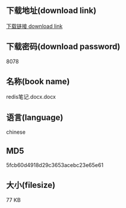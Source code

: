 ## 下载地址(download link)
[下载链接 download link](https://voluble-croquembouche-d321dc.netlify.app/?s=redis%E7%AC%94%E8%AE%B0.docx)

## 下载密码(download password)
8078

## 名称(book name)
redis笔记.docx.docx

## 语言(language)
chinese

## MD5
5fcb60d4918d29c3653acebc23e65e61

## 大小(filesize)
77 KB
